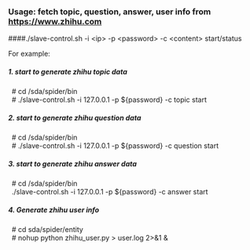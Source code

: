 ### Usage: fetch topic, question, answer, user info from https://www.zhihu.com
####./slave-control.sh  -i \<ip>  -p \<password> -c \<content> start/status


For example:   
##### 1. start to generate zhihu topic data 
` `\# cd /sda/spider/bin  
` `\# ./slave-control.sh -i 127.0.0.1 -p ${password} -c topic start


##### 2. start to generate zhihu question data 
` `\# cd /sda/spider/bin  
` `\# ./slave-control.sh -i 127.0.0.1 -p ${password} -c question start

##### 3. start to generate zhihu answer data 
` `\# cd /sda/spider/bin  
` `./slave-control.sh -i 127.0.0.1 -p ${password} -c answer start

##### 4. Generate zhihu user info
` `\# cd sda/spider/entity  
` `\# nohup python zhihu_user.py > user.log 2>&1 &
